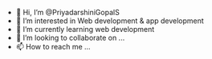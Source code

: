 - 👋 Hi, I’m @PriyadarshiniGopalS
- 👀 I’m interested in Web development & app development
- 🌱 I’m currently learning web development
- 💞️ I’m looking to collaborate on ...
- 📫 How to reach me ...

<!---
PriyadarshiniGopalS/PriyadarshiniGopalS is a ✨ special ✨ repository because its `README.md` (this file) appears on your GitHub profile.
You can click the Preview link to take a look at your changes.
--->
